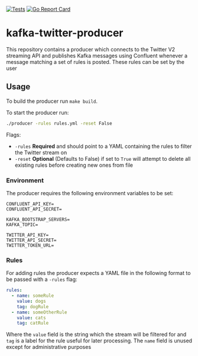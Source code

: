 [![Tests](https://github.com/qdegraaf/kafka-twitter-producer/actions/workflows/tests.yml/badge.svg?branch=main)](https://github.com/qdegraaf/kafka-twitter-producer/actions/workflows/tests.yml)
[![Go Report Card](https://goreportcard.com/badge/github.com/qdegraaf/kafka-twitter-producer)](https://goreportcard.com/report/github.com/qdegraaf/kafka-twitter-producer)

# kafka-twitter-producer
This repository contains a producer which connects to the Twitter V2 streaming API and publishes Kafka messages
using Confluent whenever a message matching a set of rules is posted. These rules can be set by the user
## Usage
To build the producer run `make build`.

To start the producer run:
```bash
./producer -rules rules.yml -reset False
```
Flags:
 - `-rules` **Required** and should point to a YAML containing the rules to filter the Twitter stream on
 - `-reset` **Optional** (Defaults to False) if set to `True` will attempt to delete all existing rules before creating new ones from file

### Environment
The producer requires the following environment variables to be set:

```
CONFLUENT_API_KEY=
CONFLUENT_API_SECRET=

KAFKA_BOOTSTRAP_SERVERS=
KAFKA_TOPIC=

TWITTER_API_KEY=
TWITTER_API_SECRET=
TWITTER_TOKEN_URL=
```
### Rules
For adding rules the producer expects a YAML file in the following format to be
passed with a `-rules` flag:
```yaml
rules:
  - name: someRule
    value: dogs
    tag: dogRule
  - name: someOtherRule
    value: cats
    tag: catRule
```
Where the `value` field is the string which the stream will be filtered for and `tag` is a label for the rule
useful for later processing. The `name` field is unused except for administrative purposes
